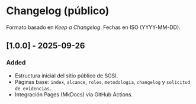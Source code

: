 # Changelog (público)

Formato basado en *Keep a Changelog*. Fechas en ISO (YYYY-MM-DD).

## [1.0.0] - 2025-09-26
### Added
- Estructura inicial del sitio público de SGSI.
- Páginas base: `index`, `alcance`, `roles`, `metodologia`, `changelog` y `solicitud de evidencias`.
- Integración Pages (MkDocs) vía GitHub Actions.

